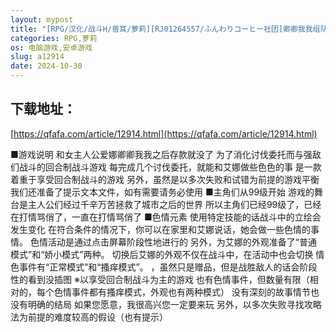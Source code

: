 ```yaml
---
layout: mypost
title: "[RPG/汉化/战斗H/兽耳/萝莉][RJ01264557/ふんわりコーヒー社团]卿卿我我组队战斗/いちゃいちゃタッグバトル[Ver1.0][PC+安卓/700M]"
categories: RPG,萝莉
os: 电脑游戏,安卓游戏
slug: a12914
date: 2024-10-30
---
```


## 下载地址：

[https://qfafa.com/article/12914.html](https://qfafa.com/article/12914.html)

■游戏说明
和女主人公爱娜卿卿我我之后存款就没了
为了消化讨伐委托而与强敌们战斗的回合制战斗游戏
每完成几个讨伐委托，就能和艾娜做些色色的事
是一款着重于享受回合制战斗的游戏
另外，虽然是以多次失败和试错为前提的游戏平衡
我们还准备了提示文本文件，如有需要请务必使用
■主角们从99级开始
游戏的舞台是主人公们经过千辛万苦拯救了城市之后的世界
所以主角们已经99级了，已经在打情骂俏了，一直在打情骂俏了
■色情元素
使用特定技能的话战斗中的立绘会发生变化
在符合条件的情况下，你可以在家里和艾娜说话，她会做一些色情的事情。
色情活动是通过点击屏幕阶段性地进行的
另外，为艾娜的外观准备了“普通模式”和“娇小模式”两种。
切换后艾娜的外观不仅在战斗中，在活动中也会切换
情色事件有“正常模式”和“搔痒模式”。
，虽然只是赠品，但是战胜敌人的话会阶段性的看到没插图
※以享受回合制战斗为主的游戏
也有色情事件，但数量有限（相对的，每个色情事件都有搔痒模式，外观也有两种模式）
没有深刻的故事情节也没有明确的结局
如果您愿意，我很高兴您一定要来玩
另外，以多次失败寻找攻略法为前提的难度较高的假设（也有提示）